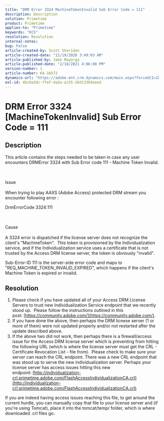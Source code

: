 ```yaml
---
title: "DRM Error 3324 MachineTokenInvalid Sub Error Code = 111"
description: Description
solution: Primetime
product: Primetime
applies-to: "Primetime"
keywords: "KCS"
resolution: Resolution
internal-notes: 
bug: False
article-created-by: Scott Sheridan
article-created-date: "11/19/2020 3:49:03 AM"
article-published-by: Jake Mayorga
article-published-date: "2/18/2021 4:06:08 PM"
version-number: 1
article-number: KA-16572
dynamics-url: "https://adobe-ent.crm.dynamics.com/main.aspx?forceUCI=1&pagetype=entityrecord&etn=knowledgearticle&id=61d1b428-1a2a-eb11-a813-000d3a593813"
exl-id: 4bc8a3dc-ffef-4a2e-ac55-26d13369aeed
---
```

# DRM Error 3324 [MachineTokenInvalid] Sub Error Code = 111

## Description


This article contains the steps needed to be taken in case any user encounters DRMError 3324 with Sub Error code 111 - Machine Token Invalid.


<br><br>Issue<br><br>
When trying to play AAXS (Adobe Access) protected DRM stream you encounter following error :

DrmErrorCode 3324:111


<br><br>Cause<br><br>
A 3324 error is dispatched if the license server does not recognize the client's "MachineToken".  This token is provisioned by the Individualization service, and if the Individualization service uses a certificate that is not trusted by the Access DRM license server, the token is obviously "invalid".

Sub-Error-ID 111 is the server-side error code and maps to "REQ_MACHINE_TOKEN_INVALID_EXPIRED", which happens if the client's Machine Token is expired or invalid.






## Resolution


1. Please check if you have updated all of your Access DRM License Servers to trust new Individualization Service endpoint that we recently stood up.  Please follow the instructions outlined in this post: [https://community.adobe.com/](https://community.adobe.com/).
2. If you have done the above, then perhaps the DRM licnese server (1 or more of them) were not updated properly and/or not restarted after the update described above.
3. If the above two did not work, then perhaps there is a firewall/access issue for the Access DRM license server which is preventing from hitting the following URL (which is where the license server must get the CRL - Certificate Revocation List - file from).  Please check to make sure your server can reach the CRL endpoint. There was a new CRL endpoint that was stood up to serve the new individualization server. Perhaps your license server has access issues hitting this new endpoint: [http://individualization-crl.primetime.adobe.com/FlashAccessIndividualizationCA.crl](http://individualization-crl.primetime.adobe.com/FlashAccessIndividualizationCA.crl)


If you are indeed having access issues reaching this file, to get around the current hurdle, you can manually copy that file to your license server and (if you're using Tomcat), place it into the tomcat/temp/ folder, which is where downloaded .crl files go.
